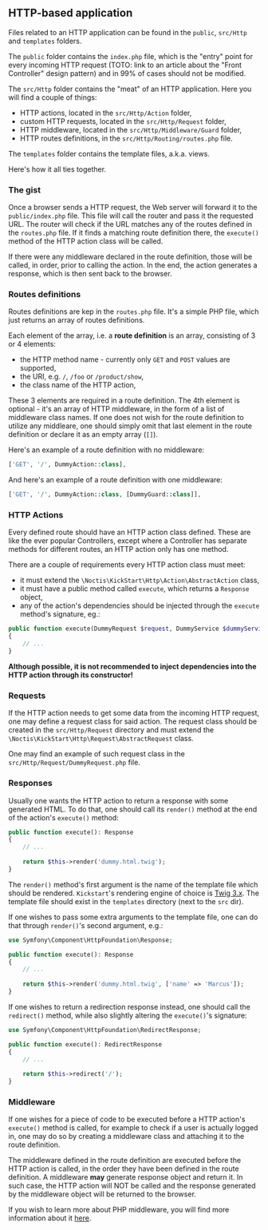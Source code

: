 ## HTTP-based application

Files related to an HTTP application can be found in the `public`, `src/Http` and `templates` folders.

The `public` folder contains the `index.php` file, which is the "entry" point for every incoming HTTP request 
(TOTO: link to an article about the "Front Controller" design pattern) and in 99% of cases should not be modified.

The `src/Http` folder contains the "meat" of an HTTP application. Here you will find a couple of things:

* HTTP actions, located in the `src/Http/Action` folder,
* custom HTTP requests, located in the `src/Http/Request` folder,
* HTTP middleware, located in the `src/Http/Middleware/Guard` folder,
* HTTP routes definitions, in the `src/Http/Routing/routes.php` file.

The `templates` folder contains the template files, a.k.a. views.

Here's how it all ties together.

### The gist

Once a browser sends a HTTP request, the Web server will forward it to the `public/index.php` file. This file will call
the router and pass it the requested URL. The router will check if the URL matches any of the routes defined in the
`routes.php` file. If it finds a matching route definition there, the `execute()` method of the HTTP action class will 
be called. 

If there were any middleware declared in the route definition, those will be called, in order, prior to calling the 
action. In the end, the action generates a response, which is then sent back to the browser.

### Routes definitions

Routes definitions are kep in the `routes.php` file. It's a simple PHP file, which just returns an array of routes
definitions.

Each element of the array, i.e. a **route definition** is an array, consisting of 3 or 4 elements:

* the HTTP method name - currently only `GET` and `POST` values are supported,
* the URI, e.g. `/`, `/foo` or `/product/show`,
* the class name of the HTTP action,

These 3 elements are required in a route definition. The 4th element is optional - it's an array of HTTP middleware, in
the form of a list of middleware class names. If one does not wish for the route definition to utilize any middleare,
one should simply omit that last element in the route definition or declare it as an empty array (`[]`).

Here's an example of a route definition with no middleware:

```php
['GET', '/', DummyAction::class],
```

And here's an example of a route definition with one middleware:

```php
['GET', '/', DummyAction::class, [DummyGuard::class]],
```

### HTTP Actions

Every defined route should have an HTTP action class defined. These are like the ever popular Controllers, except where 
a Controller has separate methods for different routes, an HTTP action only has one method.

There are a couple of requirements every HTTP action class must meet:

* it must extend the `\Noctis\KickStart\Http\Action\AbstractAction` class,
* it must have a public method called `execute`, which returns a `Response` object,
* any of the action's dependencies should be injected through the `execute` method's signature, eg.:

```php
public function execute(DummyRequest $request, DummyService $dummyService): Response
{
    // ...
}
```

**Although possible, it is not recommended to inject dependencies into the HTTP action through its constructor!**

### Requests

If the HTTP action needs to get some data from the incoming HTTP request, one may define a request class for said 
action. The request class should be created in the `src/Http/Request` directory and must extend the
`\Noctis\KickStart\Http\Request\AbstractRequest` class. 

One may find an example of such request class in the `src/Http/Request/DummyRequest.php` file.

### Responses

Usually one wants the HTTP action to return a response with some generated HTML. To do that, one should call its
`render()` method at the end of the action's `execute()` method:

```php
public function execute(): Response
{
    // ...
    
    return $this->render('dummy.html.twig');
}
```

The `render()` method's first argument is the name of the template file which should be rendered. `Kickstart`'s
rendering engine of choice is [Twig 3.x](https://twig.symfony.com/doc/3.x/). The template file should exist in the
`templates` directory (next to the `src` dir).

If one wishes to pass some extra arguments to the template file, one can do that through `render()`'s second argument, e.g.:

```php
use Symfony\Component\HttpFoundation\Response;

public function execute(): Response
{
    // ...
    
    return $this->render('dummy.html.twig', ['name' => 'Marcus']);
}
```

If one wishes to return a redirection response instead, one should call the `redirect()` method, while also slightly
altering the `execute()`'s signature:

```php
use Symfony\Component\HttpFoundation\RedirectResponse;

public function execute(): RedirectResponse
{
    // ...
    
    return $this->redirect('/');
}
```

### Middleware

If one wishes for a piece of code to be executed before a HTTP action's `execute()` method is called, for example
to check if a user is actually logged in, one may do so by creating a middleware class and attaching it to the route
definition.

The middleware defined in the route definition are executed before the HTTP action is called, in the order they have
been defined in the route definition. A middleware **may** generate response object and return it. In such case, the HTTP
action will NOT be called and the response generated by the middleware object will be returned to the browser.

If you wish to learn more about PHP middleware, you will find more information about it 
[here](https://phil.tech/2016/why-care-about-php-middleware/).
